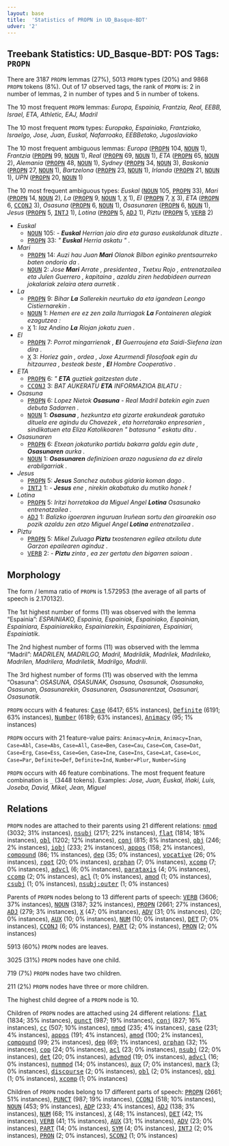 ```yaml
---
layout: base
title:  'Statistics of PROPN in UD_Basque-BDT'
udver: '2'
---
```


## Treebank Statistics: UD_Basque-BDT: POS Tags: `PROPN`

There are 3187 `PROPN` lemmas (27%), 5013 `PROPN` types (20%) and 9868 `PROPN` tokens (8%).
Out of 17 observed tags, the rank of `PROPN` is: 2 in number of lemmas, 2 in number of types and 5 in number of tokens.

The 10 most frequent `PROPN` lemmas: <em>Europa, Espainia, Frantzia, Real, EEBB, Israel, ETA, Athletic, EAJ, Madril</em>

The 10 most frequent `PROPN` types:  <em>Europako, Espainiako, Frantziako, Israelgo, Jose, Juan, Euskal, Nafarroako, EEBBetako, Jugoslaviako</em>

The 10 most frequent ambiguous lemmas: <em>Europa</em> (<tt><a href="eu_bdt-pos-PROPN.html">PROPN</a></tt> 104, <tt><a href="eu_bdt-pos-NOUN.html">NOUN</a></tt> 1), <em>Frantzia</em> (<tt><a href="eu_bdt-pos-PROPN.html">PROPN</a></tt> 99, <tt><a href="eu_bdt-pos-NOUN.html">NOUN</a></tt> 1), <em>Real</em> (<tt><a href="eu_bdt-pos-PROPN.html">PROPN</a></tt> 69, <tt><a href="eu_bdt-pos-NOUN.html">NOUN</a></tt> 1), <em>ETA</em> (<tt><a href="eu_bdt-pos-PROPN.html">PROPN</a></tt> 65, <tt><a href="eu_bdt-pos-NOUN.html">NOUN</a></tt> 2), <em>Alemania</em> (<tt><a href="eu_bdt-pos-PROPN.html">PROPN</a></tt> 48, <tt><a href="eu_bdt-pos-NOUN.html">NOUN</a></tt> 1), <em>Sydney</em> (<tt><a href="eu_bdt-pos-PROPN.html">PROPN</a></tt> 34, <tt><a href="eu_bdt-pos-NOUN.html">NOUN</a></tt> 3), <em>Baskonia</em> (<tt><a href="eu_bdt-pos-PROPN.html">PROPN</a></tt> 27, <tt><a href="eu_bdt-pos-NOUN.html">NOUN</a></tt> 1), <em>Bartzelona</em> (<tt><a href="eu_bdt-pos-PROPN.html">PROPN</a></tt> 23, <tt><a href="eu_bdt-pos-NOUN.html">NOUN</a></tt> 1), <em>Irlanda</em> (<tt><a href="eu_bdt-pos-PROPN.html">PROPN</a></tt> 21, <tt><a href="eu_bdt-pos-NOUN.html">NOUN</a></tt> 1), <em>UPN</em> (<tt><a href="eu_bdt-pos-PROPN.html">PROPN</a></tt> 20, <tt><a href="eu_bdt-pos-NOUN.html">NOUN</a></tt> 1)

The 10 most frequent ambiguous types:  <em>Euskal</em> (<tt><a href="eu_bdt-pos-NOUN.html">NOUN</a></tt> 105, <tt><a href="eu_bdt-pos-PROPN.html">PROPN</a></tt> 33), <em>Mari</em> (<tt><a href="eu_bdt-pos-PROPN.html">PROPN</a></tt> 14, <tt><a href="eu_bdt-pos-NOUN.html">NOUN</a></tt> 2), <em>La</em> (<tt><a href="eu_bdt-pos-PROPN.html">PROPN</a></tt> 9, <tt><a href="eu_bdt-pos-NOUN.html">NOUN</a></tt> 1, <tt><a href="eu_bdt-pos-X.html">X</a></tt> 1), <em>El</em> (<tt><a href="eu_bdt-pos-PROPN.html">PROPN</a></tt> 7, <tt><a href="eu_bdt-pos-X.html">X</a></tt> 3), <em>ETA</em> (<tt><a href="eu_bdt-pos-PROPN.html">PROPN</a></tt> 6, <tt><a href="eu_bdt-pos-CCONJ.html">CCONJ</a></tt> 3), <em>Osasuna</em> (<tt><a href="eu_bdt-pos-PROPN.html">PROPN</a></tt> 6, <tt><a href="eu_bdt-pos-NOUN.html">NOUN</a></tt> 1), <em>Osasunaren</em> (<tt><a href="eu_bdt-pos-PROPN.html">PROPN</a></tt> 6, <tt><a href="eu_bdt-pos-NOUN.html">NOUN</a></tt> 1), <em>Jesus</em> (<tt><a href="eu_bdt-pos-PROPN.html">PROPN</a></tt> 5, <tt><a href="eu_bdt-pos-INTJ.html">INTJ</a></tt> 1), <em>Lotina</em> (<tt><a href="eu_bdt-pos-PROPN.html">PROPN</a></tt> 5, <tt><a href="eu_bdt-pos-ADJ.html">ADJ</a></tt> 1), <em>Piztu</em> (<tt><a href="eu_bdt-pos-PROPN.html">PROPN</a></tt> 5, <tt><a href="eu_bdt-pos-VERB.html">VERB</a></tt> 2)


* <em>Euskal</em>
  * <tt><a href="eu_bdt-pos-NOUN.html">NOUN</a></tt> 105: <em>- <b>Euskal</b> Herrian jaio dira eta guraso euskaldunak dituzte .</em>
  * <tt><a href="eu_bdt-pos-PROPN.html">PROPN</a></tt> 33: <em>" <b>Euskal</b> Herria askatu " .</em>
* <em>Mari</em>
  * <tt><a href="eu_bdt-pos-PROPN.html">PROPN</a></tt> 14: <em>Auzi hau Juan <b>Mari</b> Olanok Bilbon eginiko prentsaurreko baten ondorio da .</em>
  * <tt><a href="eu_bdt-pos-NOUN.html">NOUN</a></tt> 2: <em>Jose <b>Mari</b> Arrate , presidentea , Txetxu Rojo , entrenatzailea eta Julen Guerrero , kapitaina , azaldu ziren hedabideen aurrean jokalariak zelaira atera aurretik .</em>
* <em>La</em>
  * <tt><a href="eu_bdt-pos-PROPN.html">PROPN</a></tt> 9: <em>Bihar <b>La</b> Sallerekin neurtuko da eta igandean Leongo Cistiernarekin .</em>
  * <tt><a href="eu_bdt-pos-NOUN.html">NOUN</a></tt> 1: <em>Hemen ere ez zen zaila Iturriagak <b>La</b> Fontaineren alegiak ezagutzea :</em>
  * <tt><a href="eu_bdt-pos-X.html">X</a></tt> 1: <em>Iaz Andino <b>La</b> Riojan jokatu zuen .</em>
* <em>El</em>
  * <tt><a href="eu_bdt-pos-PROPN.html">PROPN</a></tt> 7: <em>Porrot mingarrienak , <b>El</b> Guerroujena eta Saidi-Siefena izan dira .</em>
  * <tt><a href="eu_bdt-pos-X.html">X</a></tt> 3: <em>Horiez gain , ordea , Joxe Azurmendi filosofoak egin du hitzaurrea , besteak beste , <b>El</b> Hombre Cooperativo .</em>
* <em>ETA</em>
  * <tt><a href="eu_bdt-pos-PROPN.html">PROPN</a></tt> 6: <em>" <b>ETA</b> guztiek gaitzesten dute .</em>
  * <tt><a href="eu_bdt-pos-CCONJ.html">CCONJ</a></tt> 3: <em>BAT AUKERATU <b>ETA</b> INFORMAZIOA BILATU :</em>
* <em>Osasuna</em>
  * <tt><a href="eu_bdt-pos-PROPN.html">PROPN</a></tt> 6: <em>Lopez Nietok <b>Osasuna</b> - Real Madril batekin egin zuen debuta Sadarren .</em>
  * <tt><a href="eu_bdt-pos-NOUN.html">NOUN</a></tt> 1: <em><b>Osasuna</b> , hezkuntza eta gizarte erakundeak garatuko dituela ere agindu du Chavezek , eta horretarako enpresarien , sindikatuen eta Eliza Katolikoaren " batasuna " eskatu ditu .</em>
* <em>Osasunaren</em>
  * <tt><a href="eu_bdt-pos-PROPN.html">PROPN</a></tt> 6: <em>Etxean jokaturiko partidu bakarra galdu egin dute , <b>Osasunaren</b> aurka .</em>
  * <tt><a href="eu_bdt-pos-NOUN.html">NOUN</a></tt> 1: <em><b>Osasunaren</b> definizioen arazo nagusiena da ez direla erabilgarriak .</em>
* <em>Jesus</em>
  * <tt><a href="eu_bdt-pos-PROPN.html">PROPN</a></tt> 5: <em><b>Jesus</b> Sanchez autobus gidaria koman dago .</em>
  * <tt><a href="eu_bdt-pos-INTJ.html">INTJ</a></tt> 1: <em>- <b>Jesus</b> ene , nirekin akabatuko du mutiko honek !</em>
* <em>Lotina</em>
  * <tt><a href="eu_bdt-pos-PROPN.html">PROPN</a></tt> 5: <em>Iritzi horretakoa da Miguel Angel <b>Lotina</b> Osasunako entrenatzailea .</em>
  * <tt><a href="eu_bdt-pos-ADJ.html">ADJ</a></tt> 1: <em>Balizko igoeraren inguruan Iruñean sortu den giroarekin oso pozik azaldu zen atzo Miguel Angel <b>Lotina</b> entrenatzailea .</em>
* <em>Piztu</em>
  * <tt><a href="eu_bdt-pos-PROPN.html">PROPN</a></tt> 5: <em>Mikel Zuluaga <b>Piztu</b> txostenaren egilea atxilotu dute Garzon epailearen aginduz .</em>
  * <tt><a href="eu_bdt-pos-VERB.html">VERB</a></tt> 2: <em>- <b>Piztu</b> zinta , ea zer gertatu den bigarren saioan .</em>

## Morphology

The form / lemma ratio of `PROPN` is 1.572953 (the average of all parts of speech is 2.170132).

The 1st highest number of forms (11) was observed with the lemma “Espainia”: <em>ESPAINIAKO, Espainia, Espainiak, Espainiako, Espainian, Espainiara, Espainiarekiko, Espainiarekin, Espainiaren, Espainiari, Espainiatik</em>.

The 2nd highest number of forms (11) was observed with the lemma “Madril”: <em>MADRILEN, MADRILGO, Madril, Madrildik, Madrilek, Madrileko, Madrilen, Madrilera, Madriletik, Madrilgo, Madrili</em>.

The 3rd highest number of forms (11) was observed with the lemma “Osasuna”: <em>OSASUNA, OSASUNAK, Osasuna, Osasunak, Osasunako, Osasunan, Osasunarekin, Osasunaren, Osasunarentzat, Osasunari, Osasunatik</em>.

`PROPN` occurs with 4 features: <tt><a href="eu_bdt-feat-Case.html">Case</a></tt> (6417; 65% instances), <tt><a href="eu_bdt-feat-Definite.html">Definite</a></tt> (6191; 63% instances), <tt><a href="eu_bdt-feat-Number.html">Number</a></tt> (6189; 63% instances), <tt><a href="eu_bdt-feat-Animacy.html">Animacy</a></tt> (95; 1% instances)

`PROPN` occurs with 21 feature-value pairs: `Animacy=Anim`, `Animacy=Inan`, `Case=Abl`, `Case=Abs`, `Case=All`, `Case=Ben`, `Case=Cau`, `Case=Com`, `Case=Dat`, `Case=Erg`, `Case=Ess`, `Case=Gen`, `Case=Ine`, `Case=Ins`, `Case=Lat`, `Case=Loc`, `Case=Par`, `Definite=Def`, `Definite=Ind`, `Number=Plur`, `Number=Sing`

`PROPN` occurs with 46 feature combinations.
The most frequent feature combination is `_` (3448 tokens).
Examples: <em>Jose, Juan, Euskal, Iñaki, Luis, Joseba, David, Mikel, Jean, Miguel</em>


## Relations

`PROPN` nodes are attached to their parents using 21 different relations: <tt><a href="eu_bdt-dep-nmod.html">nmod</a></tt> (3032; 31% instances), <tt><a href="eu_bdt-dep-nsubj.html">nsubj</a></tt> (2171; 22% instances), <tt><a href="eu_bdt-dep-flat.html">flat</a></tt> (1814; 18% instances), <tt><a href="eu_bdt-dep-obl.html">obl</a></tt> (1202; 12% instances), <tt><a href="eu_bdt-dep-conj.html">conj</a></tt> (815; 8% instances), <tt><a href="eu_bdt-dep-obj.html">obj</a></tt> (246; 2% instances), <tt><a href="eu_bdt-dep-iobj.html">iobj</a></tt> (233; 2% instances), <tt><a href="eu_bdt-dep-appos.html">appos</a></tt> (158; 2% instances), <tt><a href="eu_bdt-dep-compound.html">compound</a></tt> (86; 1% instances), <tt><a href="eu_bdt-dep-dep.html">dep</a></tt> (35; 0% instances), <tt><a href="eu_bdt-dep-vocative.html">vocative</a></tt> (26; 0% instances), <tt><a href="eu_bdt-dep-root.html">root</a></tt> (20; 0% instances), <tt><a href="eu_bdt-dep-orphan.html">orphan</a></tt> (7; 0% instances), <tt><a href="eu_bdt-dep-xcomp.html">xcomp</a></tt> (7; 0% instances), <tt><a href="eu_bdt-dep-advcl.html">advcl</a></tt> (6; 0% instances), <tt><a href="eu_bdt-dep-parataxis.html">parataxis</a></tt> (4; 0% instances), <tt><a href="eu_bdt-dep-ccomp.html">ccomp</a></tt> (2; 0% instances), <tt><a href="eu_bdt-dep-acl.html">acl</a></tt> (1; 0% instances), <tt><a href="eu_bdt-dep-amod.html">amod</a></tt> (1; 0% instances), <tt><a href="eu_bdt-dep-csubj.html">csubj</a></tt> (1; 0% instances), <tt><a href="eu_bdt-dep-nsubj-outer.html">nsubj:outer</a></tt> (1; 0% instances)

Parents of `PROPN` nodes belong to 13 different parts of speech: <tt><a href="eu_bdt-pos-VERB.html">VERB</a></tt> (3606; 37% instances), <tt><a href="eu_bdt-pos-NOUN.html">NOUN</a></tt> (3187; 32% instances), <tt><a href="eu_bdt-pos-PROPN.html">PROPN</a></tt> (2661; 27% instances), <tt><a href="eu_bdt-pos-ADJ.html">ADJ</a></tt> (279; 3% instances), <tt><a href="eu_bdt-pos-X.html">X</a></tt> (47; 0% instances), <tt><a href="eu_bdt-pos-ADV.html">ADV</a></tt> (31; 0% instances),  (20; 0% instances), <tt><a href="eu_bdt-pos-AUX.html">AUX</a></tt> (10; 0% instances), <tt><a href="eu_bdt-pos-NUM.html">NUM</a></tt> (10; 0% instances), <tt><a href="eu_bdt-pos-DET.html">DET</a></tt> (7; 0% instances), <tt><a href="eu_bdt-pos-CCONJ.html">CCONJ</a></tt> (6; 0% instances), <tt><a href="eu_bdt-pos-PART.html">PART</a></tt> (2; 0% instances), <tt><a href="eu_bdt-pos-PRON.html">PRON</a></tt> (2; 0% instances)

5913 (60%) `PROPN` nodes are leaves.

3025 (31%) `PROPN` nodes have one child.

719 (7%) `PROPN` nodes have two children.

211 (2%) `PROPN` nodes have three or more children.

The highest child degree of a `PROPN` node is 10.

Children of `PROPN` nodes are attached using 24 different relations: <tt><a href="eu_bdt-dep-flat.html">flat</a></tt> (1834; 35% instances), <tt><a href="eu_bdt-dep-punct.html">punct</a></tt> (987; 19% instances), <tt><a href="eu_bdt-dep-conj.html">conj</a></tt> (827; 16% instances), <tt><a href="eu_bdt-dep-cc.html">cc</a></tt> (507; 10% instances), <tt><a href="eu_bdt-dep-nmod.html">nmod</a></tt> (235; 4% instances), <tt><a href="eu_bdt-dep-case.html">case</a></tt> (231; 4% instances), <tt><a href="eu_bdt-dep-appos.html">appos</a></tt> (191; 4% instances), <tt><a href="eu_bdt-dep-amod.html">amod</a></tt> (100; 2% instances), <tt><a href="eu_bdt-dep-compound.html">compound</a></tt> (99; 2% instances), <tt><a href="eu_bdt-dep-dep.html">dep</a></tt> (69; 1% instances), <tt><a href="eu_bdt-dep-orphan.html">orphan</a></tt> (32; 1% instances), <tt><a href="eu_bdt-dep-cop.html">cop</a></tt> (24; 0% instances), <tt><a href="eu_bdt-dep-acl.html">acl</a></tt> (23; 0% instances), <tt><a href="eu_bdt-dep-nsubj.html">nsubj</a></tt> (22; 0% instances), <tt><a href="eu_bdt-dep-det.html">det</a></tt> (20; 0% instances), <tt><a href="eu_bdt-dep-advmod.html">advmod</a></tt> (19; 0% instances), <tt><a href="eu_bdt-dep-advcl.html">advcl</a></tt> (16; 0% instances), <tt><a href="eu_bdt-dep-nummod.html">nummod</a></tt> (14; 0% instances), <tt><a href="eu_bdt-dep-aux.html">aux</a></tt> (7; 0% instances), <tt><a href="eu_bdt-dep-mark.html">mark</a></tt> (3; 0% instances), <tt><a href="eu_bdt-dep-discourse.html">discourse</a></tt> (2; 0% instances), <tt><a href="eu_bdt-dep-obl.html">obl</a></tt> (2; 0% instances), <tt><a href="eu_bdt-dep-obj.html">obj</a></tt> (1; 0% instances), <tt><a href="eu_bdt-dep-xcomp.html">xcomp</a></tt> (1; 0% instances)

Children of `PROPN` nodes belong to 17 different parts of speech: <tt><a href="eu_bdt-pos-PROPN.html">PROPN</a></tt> (2661; 51% instances), <tt><a href="eu_bdt-pos-PUNCT.html">PUNCT</a></tt> (987; 19% instances), <tt><a href="eu_bdt-pos-CCONJ.html">CCONJ</a></tt> (518; 10% instances), <tt><a href="eu_bdt-pos-NOUN.html">NOUN</a></tt> (453; 9% instances), <tt><a href="eu_bdt-pos-ADP.html">ADP</a></tt> (233; 4% instances), <tt><a href="eu_bdt-pos-ADJ.html">ADJ</a></tt> (138; 3% instances), <tt><a href="eu_bdt-pos-NUM.html">NUM</a></tt> (68; 1% instances), <tt><a href="eu_bdt-pos-X.html">X</a></tt> (48; 1% instances), <tt><a href="eu_bdt-pos-DET.html">DET</a></tt> (42; 1% instances), <tt><a href="eu_bdt-pos-VERB.html">VERB</a></tt> (41; 1% instances), <tt><a href="eu_bdt-pos-AUX.html">AUX</a></tt> (31; 1% instances), <tt><a href="eu_bdt-pos-ADV.html">ADV</a></tt> (23; 0% instances), <tt><a href="eu_bdt-pos-PART.html">PART</a></tt> (14; 0% instances), <tt><a href="eu_bdt-pos-SYM.html">SYM</a></tt> (4; 0% instances), <tt><a href="eu_bdt-pos-INTJ.html">INTJ</a></tt> (2; 0% instances), <tt><a href="eu_bdt-pos-PRON.html">PRON</a></tt> (2; 0% instances), <tt><a href="eu_bdt-pos-SCONJ.html">SCONJ</a></tt> (1; 0% instances)


